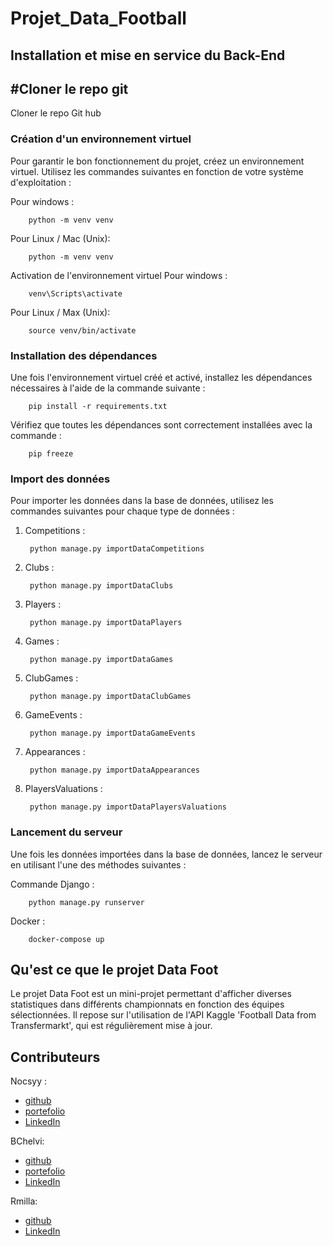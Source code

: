 # Projet_Data_Football

## Installation et mise en service du Back-End 
## #Cloner le repo git 
Cloner le repo Git hub
### Création d'un environnement virtuel 
Pour garantir le bon fonctionnement du projet, créez un environnement virtuel. Utilisez les commandes suivantes en fonction de votre système d'exploitation :


Pour windows : 

        python -m venv venv

Pour Linux / Mac (Unix):

        python -m venv venv            

Activation de l'environnement virtuel
Pour windows : 

        venv\Scripts\activate

Pour Linux / Max (Unix): 

        source venv/bin/activate

### Installation des dépendances 
Une fois l'environnement virtuel créé et activé, installez les dépendances nécessaires à l'aide de la commande suivante :

        pip install -r requirements.txt
Vérifiez que toutes les dépendances sont correctement installées avec la commande :

        pip freeze

### Import des données 
Pour importer les données dans la base de données, utilisez les commandes suivantes pour chaque type de données :


1. Competitions : 

        python manage.py importDataCompetitions
    
2. Clubs :

        python manage.py importDataClubs
    
3. Players :

        python manage.py importDataPlayers

4. Games :

        python manage.py importDataGames

5. ClubGames :

        python manage.py importDataClubGames

6. GameEvents :

        python manage.py importDataGameEvents

7. Appearances :

        python manage.py importDataAppearances

8. PlayersValuations :

        python manage.py importDataPlayersValuations

### Lancement du serveur 
Une fois les données importées dans la base de données, lancez le serveur en utilisant l'une des méthodes suivantes :


Commande Django :

        python manage.py runserver

Docker :

        docker-compose up 

## Qu'est ce que le projet Data Foot 

Le projet Data Foot est un mini-projet permettant d'afficher diverses statistiques dans différents championnats en fonction des équipes sélectionnées. Il repose sur l'utilisation de l'API Kaggle 'Football Data from Transfermarkt', qui est régulièrement mise à jour.

## Contributeurs 
Nocsyy : 
- [github](https://github.com/Nocsyy)
- [portefolio](https://nocsyy.github.io/MyPortefolio/)
- [LinkedIn](https://www.linkedin.com/in/andy-ozdemir-942265273/)

BChelvi: 
- [github](https://github.com/BChelvi)
- [portefolio](https://www.featuredevsteam.com/)
- [LinkedIn](https://www.linkedin.com/in/benjamin-chelvi-sandin-92a63924b)

Rmilla: 
- [github](https://github.com/Rmilla)
- [LinkedIn](https://www.linkedin.com/in/robin-milla-montpellier-concepteur-d%C3%A9veloppeur-python/)